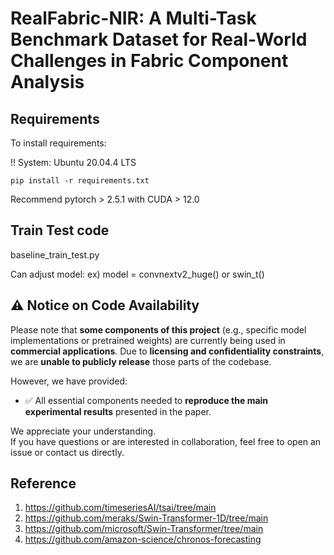 # RealFabric-NIR: A Multi-Task Benchmark Dataset for Real-World Challenges in Fabric Component Analysis


## Requirements

To install requirements:

!! System: Ubuntu 20.04.4 LTS
```setup
pip install -r requirements.txt
```

Recommend pytorch > 2.5.1 with CUDA > 12.0

## Train Test code

baseline_train_test.py

Can adjust model: ex) model = convnextv2_huge() or swin_t()

## ⚠️ Notice on Code Availability

Please note that **some components of this project** (e.g., specific model implementations or pretrained weights) are currently being used in **commercial applications**. Due to **licensing and confidentiality constraints**, we are **unable to publicly release** those parts of the codebase.

However, we have provided:

- ✅ All essential components needed to **reproduce the main experimental results** presented in the paper.

We appreciate your understanding.  
If you have questions or are interested in collaboration, feel free to open an issue or contact us directly.



## Reference

1. https://github.com/timeseriesAI/tsai/tree/main
2. https://github.com/meraks/Swin-Transformer-1D/tree/main
3. https://github.com/microsoft/Swin-Transformer/tree/main
4. https://github.com/amazon-science/chronos-forecasting

